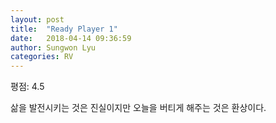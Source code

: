 ```yaml
---
layout: post
title:  "Ready Player 1"
date:   2018-04-14 09:36:59
author: Sungwon Lyu
categories: RV
---
```


평점: 4.5

삶을 발전시키는 것은 진실이지만 오늘을 버티게 해주는 것은 환상이다.
